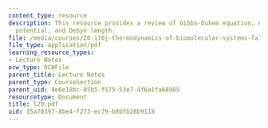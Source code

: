 ```yaml
---
content_type: resource
description: This resource provides a review of Gibbs-Duhem equation, electrochemical
  potential, and Debye length.
file: /media/courses/20-110j-thermodynamics-of-biomolecular-systems-fall-2005/15a703978be4f273ec79b8bfb28b9118_l29.pdf
file_type: application/pdf
learning_resource_types:
- Lecture Notes
ocw_type: OCWFile
parent_title: Lecture Notes
parent_type: CourseSection
parent_uid: 4e6e18bc-05b5-f575-53e7-4f6a1fa68985
resourcetype: Document
title: l29.pdf
uid: 15a70397-8be4-f273-ec79-b8bfb28b9118
---
```

